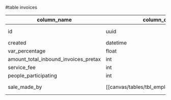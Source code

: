 #table invoices

| column_name                          | column_data_type                                  | index |
| ------------------------------------ | ------------------------------------------------- | ----- |
| id                                   | uuid                                              | PK NN |
| created                              | datetime                                          | NN    |
| var_percentage                       | float                                             | NN    |
| amount_total_inbound_invoices_pretax | int                                               | NN    |
| service_fee                          | int                                               | NN    | 
| people_participating                 | int                                               | NN    |
| sale_made_by                         | [[canvas/tables/tbl_employees\|tbl_employees]].id | FK NN |
